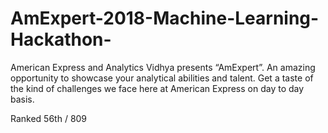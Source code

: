 # AmExpert-2018-Machine-Learning-Hackathon-
American Express and Analytics Vidhya presents “AmExpert”. An amazing opportunity to showcase your analytical abilities and talent.     Get a taste of the kind of challenges we face here at American Express on day to day basis.

Ranked 56th / 809
